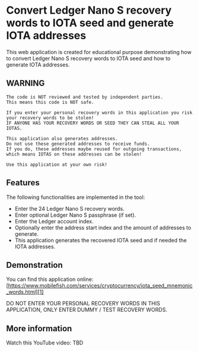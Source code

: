 # Convert Ledger Nano S recovery words to IOTA seed and generate IOTA addresses
This web application is created for educational purpose demonstrating how to convert Ledger Nano S recovery words to IOTA seed and how to generate IOTA addresses.

[1]: https://www.mobilefish.com/services/cryptocurrency/iota_seed_mnemonic_words.html "Mobilefish.com"

## WARNING

```
The code is NOT reviewed and tested by independent parties.  
This means this code is NOT safe.

If you enter your personal recovery words in this application you risk your recovery words to be stolen!  
IF ANYONE HAS YOUR RECOVERY WORDS OR SEED THEY CAN STEAL ALL YOUR IOTAS.

This application also generates addresses.  
Do not use these generated addresses to receive funds.  
If you do, these addresses maybe reused for outgoing transactions,  
which means IOTAS on these addresses can be stolen!

Use this application at your own risk!
```

## Features

The following functionalities are implemented in the tool:  
- Enter the 24 Ledger Nano S recovery words.  
- Enter optional Ledger Nano S passphrase (if set).  
- Enter the Ledger account index.  
- Optionally enter the address start index and the amount of addresses to generate.  
- This application generates the recovered IOTA seed and if needed the IOTA addresses.  

## Demonstration

You can find this application online:  
[https://www.mobilefish.com/services/cryptocurrency/iota_seed_mnemonic_words.html][1]

DO NOT ENTER YOUR PERSONAL RECOVERY WORDS IN THIS APPLICATION, ONLY ENTER DUMMY / TEST RECOVERY WORDS.

## More information
Watch this YouTube video: TBD
